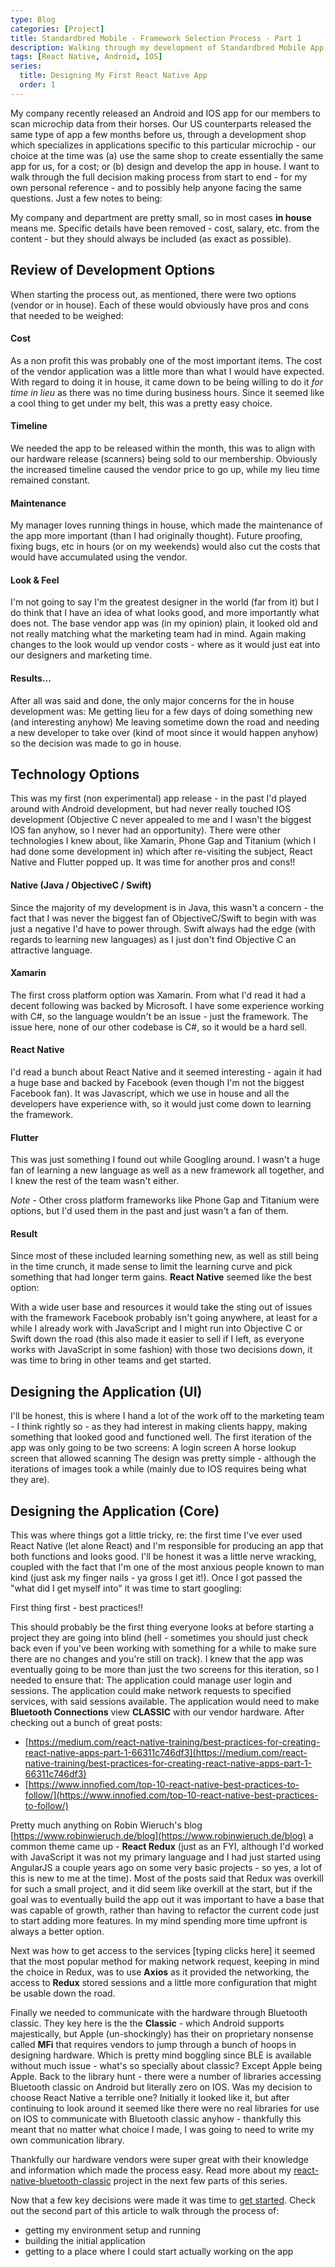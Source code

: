 ```yaml
---
type: Blog
categories: [Project]
title: Standardbred Mobile - Framework Selection Process - Part 1
description: Walking through my development of Standardbred Mobile App from design to release.
tags: [React Native, Android, IOS]
series: 
  title: Designing My First React Native App
  order: 1
---
```




My company recently released an Android and IOS app for our members to scan microchip data from their horses.  Our US counterparts released the same type of app a few months before us, through a development shop which specializes in applications specific to this particular microchip - our choice at the time was (a) use the same shop to create essentially the same app for us, for a cost; or (b) design and develop the app in house.   I want to walk through the full decision making process from start to end - for  my own personal reference - and to possibly help anyone facing the same questions.  Just a few notes to being:

My company and department are pretty small, so in most cases **in house** means me.
Specific details have been removed - cost, salary, etc. from the content - but they should always be included (as exact as possible).

## Review of Development Options

When starting the process out, as mentioned, there were two options (vendor or in house).   Each of these would obviously have pros and cons that needed to be weighed:

#### Cost
As a non profit this was probably one of the most important items.  The cost of the vendor application was a little more than what I would have expected.  With regard to doing it in house, it came down to be being willing to do it *for time in lieu* as there was no time during business hours.  Since it seemed like a cool thing to get under my belt, this was a pretty easy choice.

#### Timeline
We needed the app to be released within the month, this was to align with our hardware release (scanners) being sold to our membership.  Obviously the increased timeline caused the vendor price to go up, while my lieu time remained constant.

#### Maintenance
My manager loves running things in house, which made the maintenance of the app more important (than I had originally thought).  Future proofing, fixing bugs, etc in hours (or on my weekends) would also cut the costs that would have accumulated using the vendor.

#### Look & Feel
I'm not going to say I'm the greatest designer in the world (far from it) but I do think that I have an idea of what looks good, and more importantly what does not.  The base vendor app was (in my opinion) plain, it looked old and not really matching what the marketing team had in mind.  Again making changes to the look would up vendor costs - where as it would just eat into our designers and marketing time.

#### Results...

After all was said and done, the only major concerns for the in house development was:
Me getting lieu for a few days of doing something new (and interesting anyhow)
Me leaving sometime down the road and needing a new developer to take over (kind of moot since it would happen anyhow)
so the decision was made to go in house.

## Technology Options

This was my first (non experimental) app release - in the past I'd played around with Android development, but had never really touched IOS development (Objective C never appealed to me and I wasn't the biggest IOS fan anyhow, so I never had an opportunity).  There were other technologies I knew about, like Xamarin, Phone Gap and Titanium (which I had done some development in) which after re-visiting the subject, React Native and Flutter popped up.  It was time for another pros and cons!!

#### Native (Java / ObjectiveC / Swift)
Since the majority of my development is in Java, this wasn't a concern - the fact that I was never the biggest fan of ObjectiveC/Swift to begin with was just a negative I'd have to power through.   Swift always had the edge (with regards to learning new languages) as I just don't find Objective C an attractive language.

#### Xamarin
The first cross platform option was Xamarin.  From what I'd read it had a decent following was backed by Microsoft.  I have some experience working with C#, so the language wouldn't be an issue - just the framework.  The issue here, none of our other codebase is C#, so it would be a hard sell.

#### React Native
I'd read a bunch about React Native and it seemed interesting - again it had a huge base and backed by Facebook (even though I'm not the biggest Facebook fan).  It was Javascript, which we use in house and all the developers have experience with, so it would just come down to learning the framework.

#### Flutter
This was just something I found out while Googling around.  I wasn't a huge fan of learning a new language as well as a new framework all together, and I knew the rest of the team wasn't either.

*Note* - Other cross platform frameworks like Phone Gap and Titanium were options, but I'd used them in the past and just wasn't a fan of them.

#### Result
Since most of these included learning something new, as well as still being in the time crunch, it made sense to limit the learning curve and pick something that had longer term gains.  **React Native** seemed like the best option:

With a wide user base and resources it would take the sting out of issues with the framework
Facebook probably isn't going anywhere, at least for a while
I already work with JavaScript and I might run into Objective C or Swift down the road (this also made it easier to sell if I left, as everyone works with JavaScript in some fashion)
with those two decisions down, it was time to bring in other teams and get started.

## Designing the Application (UI)

I'll be honest, this is where I hand a lot of the work off to the marketing team - I think rightly so - as they had interest in making clients happy, making something that looked good and functioned well.  The first iteration of the app was only going to be two screens:
A login screen 
A horse lookup screen that allowed scanning
The design was pretty simple - although the iterations of images took a while (mainly due to IOS requires being what they are).

## Designing the Application (Core)

This was where things got a little tricky, re: the first time I've ever used React Native (let alone React) and I'm responsible for producing an app that both functions and looks good.   I'll be honest it was a little nerve wracking, coupled with the fact that I'm one of the most anxious people known to man kind (just ask my finger nails - ya gross I get it!).   Once I got passed the "what did I get myself into" it was time to start googling:

First thing first - best practices!!

This should probably be the first thing everyone looks at before starting a project they are going into blind (hell - sometimes you should just check back even if you've been working with something for a while to make sure there are no changes and you're still on track).  I knew that the app was eventually going to be more than just the two screens for this iteration, so I needed to ensure that:
The application could manage user login and sessions. 
The application could make network requests to specified services, with said sessions available.
The application would need to make **Bluetooth Connections** view **CLASSIC** with our vendor hardware.
After checking out a bunch of great posts:

- [https://medium.com/react-native-training/best-practices-for-creating-react-native-apps-part-1-66311c746df3](https://medium.com/react-native-training/best-practices-for-creating-react-native-apps-part-1-66311c746df3)
- [https://www.innofied.com/top-10-react-native-best-practices-to-follow/](https://www.innofied.com/top-10-react-native-best-practices-to-follow/)

Pretty much anything on Robin Wieruch's blog [https://www.robinwieruch.de/blog](https://www.robinwieruch.de/blog)
a common theme came up - **React Redux** (just as an FYI, although I'd worked with JavaScript it was not my primary language and I had just started using AngularJS a couple years ago on some very basic projects - so yes, a lot of this is new to me at the time).   Most of the posts said that Redux was overkill for such a small project, and it did seem like overkill at the start, but if the goal was to eventually build the app out it was important to have a base that was capable of growth, rather than having to refactor the current code just to start adding more features.  In my mind spending more time upfront is always a better option.

Next was how to get access to the services [typing clicks here] it seemed that the most popular method for making network request, keeping in mind the choice in Redux, was to use **Axios** as it provided the networking, the access to **Redux** stored sessions and a little more configuration that might be usable down the road. 

Finally we needed to communicate with the hardware through Bluetooth classic.  They key here is the the **Classic** - which Android supports majestically, but Apple (un-shockingly) has their on proprietary nonsense called **MFi** that requires vendors to jump through a bunch of hoops in designing hardware.  Which is pretty mind boggling since BLE is available without much issue - what's so specially about classic? Except Apple being Apple.   Back to the library hunt - there were a number of libraries accessing Bluetooth classic on Android but literally zero on IOS.  Was my decision to choose React Native a terrible one?  Initially it looked like it, but after continuing to look around it seemed like there were no real libraries for use on IOS to communicate with Bluetooth classic anyhow - thankfully this meant that no matter what choice I made, I was going to need to write my own communication library.

Thankfully our hardware vendors were super great with their knowledge and information which made the process easy.  Read more about my [react-native-bluetooth-classic](https://kenjdavidson.github.io/react-native-bluetooth-classic) project in the next few parts of this series.

Now that a few key decisions were made it was time to [get started](/2020-11-20-designing-my-first-app-part-2).  Check out the second part of this article to walk through the process of:

- getting my environment setup and running
- building the initial application
- getting to a place where I could start actually working on the app